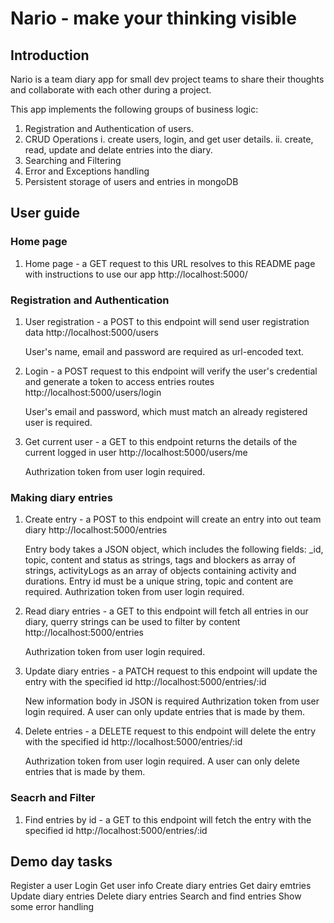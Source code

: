 # Nario - make your thinking visible

## Introduction
Nario is a team diary app for small dev project teams to share their thoughts and collaborate with each other during a project.

This app implements the following groups of business logic:

1. Registration and Authentication of users.
2. CRUD Operations
    i. create users, login, and get user details.
    ii. create, read, update and delate entries into the diary.
3. Searching and Filtering
4. Error and Exceptions handling
5. Persistent storage of users and entries in mongoDB

## User guide
### Home page 
1. Home page - a GET request to this URL resolves to this README page with instructions to use our app
    http://localhost:5000/

### Registration and Authentication
1. User registration - a POST to this endpoint will send user registration data
    http://localhost:5000/users

    User's name, email and password are required as url-encoded text.

2. Login - a POST request to this endpoint will verify the user's credential and generate a token to access entries routes
    http://localhost:5000/users/login

    User's email and password, which must match an already registered user is required.

3. Get current user - a GET to this endpoint returns the details of the current logged in user
    http://localhost:5000/users/me

    Authrization token from user login required.


### Making diary entries
1. Create entry - a POST to this endpoint will create an entry into out team diary
    http://localhost:5000/entries

    Entry body takes a JSON object, which includes the following fields: 
        _id, topic, content and status as strings, 
        tags and blockers as array of strings, 
        activityLogs as an array of objects containing activity and durations.
    Entry id must be a unique string, topic and content are required.
    Authrization token from user login required.

2. Read diary entries - a GET to this endpoint will fetch all entries in our diary, querry strings can be used to filter by content
    http://localhost:5000/entries

    Authrization token from user login required.

3. Update diary entries - a PATCH request to this endpoint will update the entry with the specified id
    http://localhost:5000/entries/:id

    New information body in JSON is required
    Authrization token from user login required.
    A user can only update entries that is made by them.

4. Delete entries - a DELETE request to this endpoint will delete the entry with the specified id
    http://localhost:5000/entries/:id

    Authrization token from user login required.
    A user can only delete entries that is made by them.


### Seacrh and Filter
1. Find entries by id - a GET to this endpoint will fetch the entry with the specified id
    http://localhost:5000/entries/:id


## Demo day tasks
Register a user
Login
Get user info
Create diary entries
Get dairy emtries
Update diary entries
Delete diary entries
Search and find entries
Show some error handling